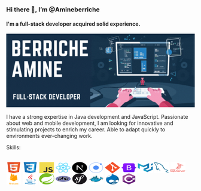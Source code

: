 ### Hi there 👋, I’m @Amineberriche
#### I'm a full-stack developer acquired solid experience.
![I'm a full-stack developer acquired solid experience.](https://github.com/Amineberriche/Amineberriche/blob/main/Berriche_amine.gif)

I have a strong expertise in Java development and JavaScript. Passionate about web and mobile development, I am looking for innovative and stimulating projects to enrich my career. Able to adapt quickly to environments ever-changing work.

Skills:
<div style="display: inline_block"><br>
  <img align="center" alt="HTML5" height="30" width="40" src="https://raw.githubusercontent.com/devicons/devicon/master/icons/html5/html5-original.svg">

<img align="center" alt="CSS3" height="30" width="40" src="https://raw.githubusercontent.com/devicons/devicon/master/icons/css3/css3-original.svg">

<img align="center" alt="JavaScript" height="30" width="40" src="https://raw.githubusercontent.com/devicons/devicon/master/icons/javascript/javascript-original.svg">

<img align="center" alt="React" height="30" width="40" src="https://raw.githubusercontent.com/devicons/devicon/master/icons/react/react-original.svg">

<img align="center" alt="Next.js" height="30" width="40" src="https://raw.githubusercontent.com/devicons/devicon/master/icons/nextjs/nextjs-original.svg">

<img align="center" alt="Ionic" height="30" width="40" src="https://raw.githubusercontent.com/devicons/devicon/master/icons/ionic/ionic-original.svg">

<img align="center" alt="Git" height="30" width="40" src="https://raw.githubusercontent.com/devicons/devicon/master/icons/git/git-original.svg">

<img align="center" alt="Bootstrap" height="30" width="40" src="https://raw.githubusercontent.com/devicons/devicon/master/icons/bootstrap/bootstrap-original.svg">

<img align="center" alt="Material UI" height="30" width="40" src="https://raw.githubusercontent.com/devicons/devicon/master/icons/materialui/materialui-original.svg">

<img align="center" alt="MySQL" height="30" width="40" src="https://raw.githubusercontent.com/devicons/devicon/master/icons/mysql/mysql-original.svg">

<img align="center" alt="SQL Server" height="30" width="40" src="https://raw.githubusercontent.com/devicons/devicon/master/icons/microsoftsqlserver/microsoftsqlserver-plain-wordmark.svg">

<img align="center" alt="Firebase" height="30" width="40" src="https://raw.githubusercontent.com/devicons/devicon/master/icons/firebase/firebase-plain-wordmark.svg">

<img align="center" alt="Java" height="30" width="40" src="https://raw.githubusercontent.com/devicons/devicon/master/icons/java/java-original.svg">


<img align="center" alt="Spring Boot" height="30" width="40" src="https://raw.githubusercontent.com/devicons/devicon/master/icons/spring/spring-original.svg">

<img align="center" alt="PHP" height="30" width="40" src="https://raw.githubusercontent.com/devicons/devicon/master/icons/php/php-original.svg">

<img align="center" alt="Symfony" height="30" width="40" src="https://raw.githubusercontent.com/devicons/devicon/master/icons/symfony/symfony-original.svg">

 <!-- Docker -->
  <img align="center" alt="Docker" height="30" width="40" src="https://raw.githubusercontent.com/devicons/devicon/master/icons/docker/docker-original.svg">

  <!-- Drupal -->
  <img align="center" alt="Drupal" height="30" width="40" src="https://raw.githubusercontent.com/devicons/devicon/master/icons/drupal/drupal-original.svg">
<img align="center" alt="C#" height="30" width="40" src="https://raw.githubusercontent.com/devicons/devicon/master/icons/csharp/csharp-original.svg">

<!--<img align="center" alt=".NET" height="30" width="40" src="https://raw.githubusercontent.com/devicons/devicon/master/icons/dotnetcore/dotnetcore-original.svg">-->

</div>






<!---
Amineberriche/Amineberriche is a ✨ special ✨ repository because its `README.md` (this file) appears on your GitHub profile.
You can click the Preview link to take a look at your changes.
--->
